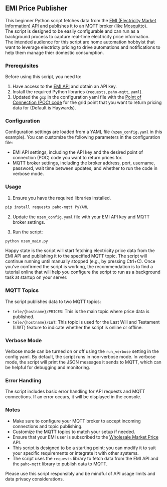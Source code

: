 ## EMI Price Publisher

This beginner Python script fetches data from the [EMI (Electricity Market Information) API](https://emi.portal.azure-api.net/) and publishes it to an MQTT broker (like [Mosquitto](https://mosquitto.org/)).  
The script is designed to be easily configurable and can run as a background process to capture real-time electricity price information.  
The intended audience for this script are home automation hobbyist that want to leverage electricty pricing to drive automations and notifications to help them manage thier domestic consumption.

### Prerequisites

Before using this script, you need to:

1. Have access to the [EMI API](https://emi.portal.azure-api.net/) and obtain an API key.
2. Install the required Python libraries (`requests`, `paho-mqtt`, `yaml`).
3. Updated the `gxp` in the configuration yaml file with the [Point of Connection (POC) code](https://www.emi.ea.govt.nz/Wholesale/Reports/R_NSPL_DR?_si=v|3) for the grid point that you want to return pricing data for (Default is Haywards). 

### Configuration

Configuration settings are loaded from a YAML file (`nzem_config.yaml` in this example). You can customize the following parameters in the configuration file:

- EMI API settings, including the API key and the desired point of connection (POC) code you want to return prices for.
- MQTT broker settings, including the broker address, port, username, password, wait time between updates, and whether to run the code in verbose mode.
  
### Usage

1. Ensure you have the required libraries installed.

```bash
pip install requests paho-mqtt PyYAML
```

2. Update the `nzem_config.yaml` file with your EMI API key and MQTT broker settings.

3. Run the script:

```bash
python nzem_main.py
```

Happy state is the script will start fetching electricity price data from the EMI API and publishing it to the specified MQTT topic. The script will continue running until manually stopped (e.g., by pressing Ctrl+C).
Once you've confirmed the script is working, the recommendation is to find a tutorial online that will help you configure the script to run as a background task at startup on your server.    

### MQTT Topics

The script publishes data to two MQTT topics:

- `tele/{hostname}/PRICES`: This is the main topic where price data is published.
- `tele/{hostname}/LWT`: This topic is used for the Last Will and Testament (LWT) feature to indicate whether the script is online or offline.

### Verbose Mode

Verbose mode can be turned on or off using the `run_verbose` setting in the config yaml. By default, the script runs in non-verbose mode. In verbose mode, the script will print the JSON messages it sends to MQTT, which can be helpful for debugging and monitoring.

### Error Handling

The script includes basic error handling for API requests and MQTT connections. If an error occurs, it will be displayed in the console.

### Notes

- Make sure to configure your MQTT broker to accept incoming connections and topic publishing.
- Customize the MQTT topics to match your setup if needed.
- Ensure that your EMI user is subscribed to the [Wholesale Market Price](https://emi.portal.azure-api.net/products/wholesale-price-data) API.
- This script is designed to be a starting point; you can modify it to suit your specific requirements or integrate it with other systems.
- The script uses the `requests` library to fetch data from the EMI API and the `paho-mqtt` library to publish data to MQTT.

Please use this script responsibly and be mindful of API usage limits and data privacy considerations.
